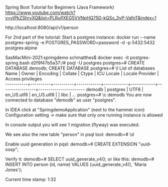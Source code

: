 
Spring Boot Tutorial for Beginners (Java Framework)
https://www.youtube.com/watch?v=vtPkZShrvXQ&list=PLRujfXEG5VVNpHQ75D-kQSx_3yP-VafnT&index=1

http://localhost:8080/api/v1/person

For 2nd part of the tutorial:
Start a postgres instance:
docker run --name postgres-spring -e POSTGRES_PASSWORD=password -d -p 5432:5432 postgres:alpine

SasMacMini-2021:springdemo schmatthes$ docker exec -it postgres-spring bash
d2f9f47b5a37:/# psql -U postgres
postgres=# CREATE DATABASE demodb;
CREATE DATABASE
postgres=# \l
List of databases
Name    |  Owner   | Encoding |  Collate   |   Ctype    | ICU Locale | Locale Provider |   Access privileges   
-----------+----------+----------+------------+------------+------------+-----------------+-----------------------
demodb    | postgres | UTF8     | en_US.utf8 | en_US.utf8 |            | libc            | 
...
postgres=# \c demodb
You are now connected to database "demodb" as user "postgres".

In IDEA click at "SpringdemoApplication" (next to the hammer icon)
Configuration setting -> make sure that only one running instance is allowed

In console output you will see 1 migration (flyway) was executed.

We see also the new table "person" in psql tool:
demodb=# \d

Enable uuid generation in pqsl:
demodb=# CREATE EXTENSION "uuid-ossp";

Verify it:
demodb=# SELECT uuid_generate_v4();
or like this:
demodb=# INSERT INTO person (id, name) VALUES (uuid_generate_v4(), 'Maria Jones');




Current time stamp:
1:32

